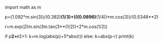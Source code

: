 import math as m

p=(1.092*m.sin(3))/(0.382)**(1/3)+(((0.0896)**(1/4))*m.cos(3))/(0.5348**2)

r=m.exp(2)*m.sin(3*m.tan(3**(1/2))+2*m.cos(1/2))

if p**2+r**2>1:
    k=m.log(abs(p)+5*abs(r))
else:
    k=abs(p-r)
print(k)

